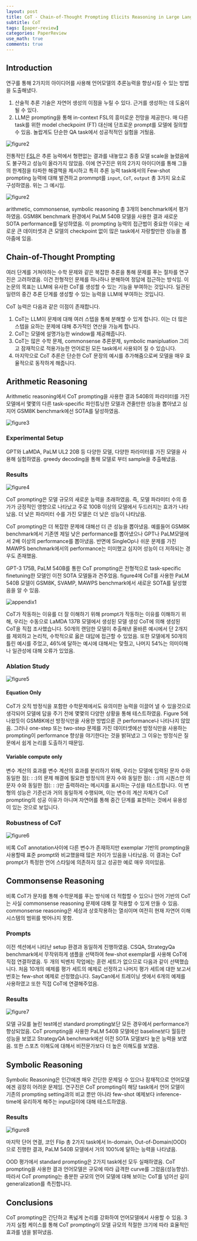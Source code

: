 ```yaml
---
layout: post
title: CoT - Chain-of-Thought Prompting Elicits Reasoning in Large Language Models [2023]
subtitle: CoT
tags: [paper-review]
categories: PaperReview
use_math: true
comments: true
---
```


## Introduction 

연구를 통해 2가지의 아이디어를 사용해 언어모델의 추론능력을 향상시킬 수 있는 방법을 도출해냈다.

1. 산술적 추론 기술은 자연어 생성의 이점을 누릴 수 있다. 근거를 생성하는 데 도움이 될 수 있다. 
2. LLM은 prompting을 통해 in-context FSL의 흥미로운 전망을 제공한다. 매 다른 task를 위한 model checkpoint (FT) 대신에 단조로운 prompt를 모델에 질의할 수 있음. 놀랍게도 단순한 QA task에서 성공적적인 실험을 거뒀음.

![figure2](/img/cot/ex1.png)

전통적인 [FSL](https://arxiv.org/abs/2005.14165)은 추론 능력에서 형편없는 결과를 내놓았고 종종 모델 scale을 늘렸음에도 불구하고 성능이 올라가지 않았음. 이에 연구진은 위의 2가지 아이디어를 통해 그들의 한계점을 타파한 해결책을 제시하고 특히 추론 능력 task에서의 Few-shot prompting 능력에 대해 발견하고 prommpt를 `input`, `CoT`, `output` 총 3가지 요소로 구성하였음. 위는 그 예시임.

![figure2](/img/cot/figure2.png)

arithmetic, commonsense, symbolic reasoning 총 3개의 benchmark에서 평가하였음. GSM8K benchmark 환경에서 PaLM 540B 모델을 사용한 결과 새로운 SOTA performance를 달성하였음. 이 prompting 능력의 접근법이 중요한 이유는 새로운 큰 데이터셋과 큰 모델의 checkpoint 없이 많은 task에서 자랑할만한 성능을 뽑아줌에 있음. 

## Chain-of-Thought Prompting

여러 단계를 거쳐야하는 수학 문제와 같은 복잡한 추론을 통해 문제를 푸는 절차를 연구진은 고려하였음. 이건 전형적인 문제를 하나하나 분해하여 정답에 접근하는 방식임. 이 논문의 목표는 LLM에 유사한 CoT를 생성할 수 있는 기능을 부여하는 것입니다. 일관된 일련의 중간 추론 단계를 생성할 수 있는 능력을 LLM에 부여하는 것입니다.

CoT 능력은 다음과 같은 이점이 존재합니다.

1. CoT는 LLM이 문제에 대해 여러 스텝을 통해 분해할 수 있게 합니다. 이는 더 많은 스텝을 요하는 문제에 대해 추가적인 연산을 가능케 합니다.
2. CoT는 모델에 설명가능한 window를 제공해줍니다. 
3. CoT는 많은 수학 문제, commonsense 추론문제, symbolic manipluation 그리고 잠재적으로 적용가능한 언어로된 모든 task에서 사용되어 질 수 있습니다.
4. 마지막으로 CoT 추론은 단순한 CoT 문장의 예시를 추가해줌으로써 모델을 매우 효율적으로 동작하게 해줍니다.

## Arithmetic Reasoning

Arithmetic reasoning에서 CoT prompting을 사용한 결과 540B의 파라미터를 가진 모델에서 몇몇의 다른 task-specific 파인튜닝한 모델과 견줄만한 성능을 뽑아냈고 심지어 GSM8K benchmark에선 SOTA를 달성하였음.

![figure3](/img/cot/figure3.png)

### Experimental Setup

GPT와 LaMDA, PaLM UL2 20B 등 다양한 모델, 다양한 파라미터를 가진 모델을 사용해 실험하였음. greedy decoding을 통해 모델로 부터 sample을 추출해냈음. 

### Results

![figure4](/img/cot/figure4.png)

CoT prompting은 모델 규모의 새로운 능력을 초래하였음. 즉, 모델 파라미터 수의 증가가 긍정적인 영향으로 나타났고 주로 100B 이상의 모델에서 두드러지는 효과가 나타났음. 더 낮은 파라미터 수를 가진 모델은 더 낮은 성능이 나타났음. 

CoT prompting은 더 복잡한 문제에 대해선 더 큰 성능을 뽑아냈음. 예를들어 GSM8K benchmark에서 기존엔 제일 낮은 performance를 뽑아냈으나 GPT나 PaLM모델에서 2배 이상의 performance를 뽑아냈음. 반면에 SingleOp나 쉬운 문제를 가진 MAWPS benchmark에서의 performance는 미미했고 심지어 성능이 더 저하되는 경우도 존재했음.

GPT-3 175B, PaLM 540B를 통한 CoT prompting은 전형적으로 task-specific finetuning한 모델인 이전 SOTA 모델들과 견주었음. figure4에 CoT를 사용한 PaLM 540B 모델이 GSM8K, SVAMP, MAWPS benchmark에서 새로운 SOTA를 달성했음을 알 수 있음. 

![appendix1](/img/cot/appendix1.png)

CoT가 작동하는 이유를 더 잘 이해하기 위해 prompt가 작동하는 이유를 이해하기 위해, 우리는 수동으로 LaMDA 137B 모델에서 생성된 모델 생성 CoT에 의해 생성된 CoT을 직접 조사했습니다. 50개의 랜덤한 모델이 추출해낸 올바른 예시에서 단 2개지를 제외하고 논리적, 수학적으로 옳은 대답에 접근할 수 있었음. 또한 모델에게 50개의 틀린 예시를 주었고, 46%에 달하는 예시에 대해서는 맞췄고, 나머지 54%는 의미이해나 일관성에 대해 오류가 있었음. 

### Ablation Study

![figure5](/img/cot/figure5.png)

#### Equation Only
CoT가 오직 방정식을 포함한 수학문제에서도 유의미한 능력을 이끌어 낼 수 있을것으로 생각되어 모델에 답을 주기 전에 몇몇의 다양한 상황을 통해 테스트하였음. Figure 5에 나왔듯이 GSM8K에선 방정식만을 사용한 방법으론 큰 performance나 나타나지 않았음. 그러나 one-step 또는 two-step 문제를 가진 데이터셋에선 방정식만을 사용하는 prompting이 performance 향상을 야기한다는 것을 밝혀냈고 그 이유는 방정식은 질문에서 쉽게 논리를 도출하기 때문임.

#### Variable compute only

변수 계산의 효과를 변수 계산의 효과를 분리하기 위해, 우리는 모델에 입력된 문자 수와 동일한 점(: : :)의 문제 해결에 필요한 방정식의 문자 수와 동일한 점(: : :)의 시퀀스만 의 문자 수와 동일한 점(: : :)만 출력하라는 메시지를 표시하는 구성을 테스트합니다. 이 변형의 성능은 기준선과 거의 동일하게 수행되며, 이는 변수의 계산 자체가 CoT prompting의 성공 이유가 아니며 자연어를 통해 중간 단계를 표현하는 것에서 유용성이 있는 것으로 보입니다.

### Robustness of CoT

![figure6](/img/cot/figure6.png)

비록 CoT annotation사이에 다른 변수가 존재하지만 exemplar 기반의 prompting을 사용할때 표준 prompt와 비교했을때 많은 차이가 있음을 나타났음. 이 결과는 CoT prompt가 특정한 언어 스타일에 의존하지 않고 성공한 예로 매우 의미있음.


## Commonsense Reasoning

비록 CoT가 문자를 통해 수학문제를 푸는 방식에 더 적합할 수 있으나 언어 기반의 CoT는 사실 commonsense reasoning 문제에 대해 잘 적용할 수 있게 만들 수 있음. commonsense reasoning은 세상과 상호작용하는 열쇠이며 여전히 현재 자연어 이해 시스템의 범위를 벗어나지 못함.

### Prompts

이전 섹션에서 나타난 setup 환경과 동일하게 진행하였음. CSQA, StrategyQa benchmark에서 무작위하게 샘플을 선택하여 few-shot exemplar를 사용해 CoT에 직접 연결하였음. 두 개의 빅벤치 작업에는 훈련 세트가 없으므로 다음과 같이 선택했습니다. 처음 10개의 예제를 평가 세트의 예제로 선정하고 나머지 평가 세트에 대한 보고서 번호는 few-shot 예제로 선정했습니다. SayCan에서 트레이닝 셋에서 6개의 예제를 사용하였고 또한 직접 CoT에 연결해주었음.

### Results

![figure7](/img/cot/figure7.png)

모델 규모를 늘린 test에선 standard prompting보단 모든 경우에서 performance가 향상되었음. CoT prompting을 사용한 PaLM 540B 모델에선 baseline보다 월등한 성능을 보였고 StrategyQA benchmark에선 이전 SOTA 모델보다 높은 능력을 보였음. 또한 스포츠 이해도에 대해서 비전문가보다 더 높은 이해도를 보였음. 

## Symbolic Reasoning

Symbolic Reasoning은 인간에겐 매우 간단한 문제일 수 있으나 잠재적으로 언어모델에겐 굉장히 어려운 문제임. 연구진은 CoT prompting이 해당 task에서 언어 모델이 기존의 prompting setting과의 비교 뿐만 아니라 few-shot 예제보다 inference-time에 유리하게 해주는 input길이에 대해 테스트하였음.


### Results

![figure8](/img/cot/figure8.png)

마지막 단어 연결, 코인 Flip 총 2가지 task에서 In-domain, Out-of-Domain(OOD)으로 진행한 결과, PaLM 540B 모델에서 거의 100%에 달하는 능력을 나타냈음. 

OOD 평가에서 standard prompting은 2가지 task에선 모두 실패하였음. CoT prompting을 사용한 결과 언어모델은 규모에 따라 급격한 curve를 그렸음(성능향상). 따라서 CoT prompting는 충분한 규모의 언어 모델에 대해 보이는 CoT를 넘어선 길이 generalization를 촉진합니다.


## Conclusions

CoT prompting은 간단하고 폭넓게 논리를 강화하여 언어모델에서 사용할 수 있음. 3가지 실험 케이스를 통해 CoT prompting이 모델 규모의 적절한 크기에 따라 효율적인 효과를 냄을 밝혀냈음. 

